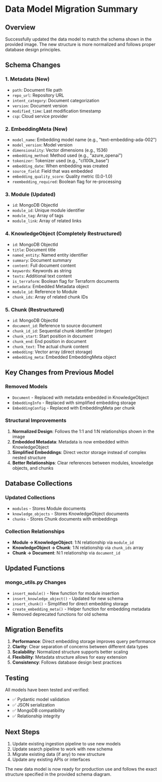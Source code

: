 # Data Model Migration Summary

## Overview
Successfully updated the data model to match the schema shown in the provided image. The new structure is more normalized and follows proper database design principles.

## Schema Changes

### 1. **Metadata** (New)
- `path`: Document file path
- `repo_url`: Repository URL
- `intent_category`: Document categorization
- `version`: Document version
- `modified_time`: Last modification timestamp
- `csp`: Cloud service provider

### 2. **EmbeddingMeta** (New)
- `model_name`: Embedding model name (e.g., "text-embedding-ada-002")
- `model_version`: Model version
- `dimensionality`: Vector dimensions (e.g., 1536)
- `embedding_method`: Method used (e.g., "azure_openai")
- `tokenizer`: Tokenizer used (e.g., "cl100k_base")
- `embedding_date`: When embedding was created
- `source_field`: Field that was embedded
- `embedding_quality_score`: Quality metric (0.0-1.0)
- `reembedding_required`: Boolean flag for re-processing

### 3. **Module** (Updated)
- `id`: MongoDB ObjectId
- `module_id`: Unique module identifier
- `module_tag`: Array of tags
- `module_link`: Array of related links

### 4. **KnowledgeObject** (Completely Restructured)
- `id`: MongoDB ObjectId
- `title`: Document title
- `named_entity`: Named entity identifier
- `summary`: Document summary
- `content`: Full document content
- `keywords`: Keywords as string
- `texts`: Additional text content
- `is_terraform`: Boolean flag for Terraform documents
- `metadata`: Embedded Metadata object
- `module_id`: Reference to Module
- `chunk_ids`: Array of related chunk IDs

### 5. **Chunk** (Restructured)
- `id`: MongoDB ObjectId
- `document_id`: Reference to source document
- `chunk_id_id`: Sequential chunk identifier (integer)
- `chunk_start`: Start position in document
- `chunk_end`: End position in document
- `chunk_text`: The actual chunk content
- `embedding`: Vector array (direct storage)
- `embedding_meta`: Embedded EmbeddingMeta object

## Key Changes from Previous Model

### Removed Models
- `Document` - Replaced with metadata embedded in KnowledgeObject
- `EmbeddingInfo` - Replaced with simplified embedding storage
- `EmbeddingConfig` - Replaced with EmbeddingMeta per chunk

### Structural Improvements
1. **Normalized Design**: Follows the 1:1 and 1:N relationships shown in the image
2. **Embedded Metadata**: Metadata is now embedded within KnowledgeObject
3. **Simplified Embeddings**: Direct vector storage instead of complex nested structure
4. **Better Relationships**: Clear references between modules, knowledge objects, and chunks

## Database Collections

### Updated Collections
- `modules` - Stores Module documents
- `knowledge_objects` - Stores KnowledgeObject documents
- `chunks` - Stores Chunk documents with embeddings

### Collection Relationships
- **Module → KnowledgeObject**: 1:N relationship via `module_id`
- **KnowledgeObject → Chunk**: 1:N relationship via `chunk_ids` array
- **Chunk → Document**: N:1 relationship via `document_id`

## Updated Functions

### mongo_utils.py Changes
- `insert_module()` - New function for module insertion
- `insert_knowledge_object()` - Updated for new schema
- `insert_chunk()` - Simplified for direct embedding storage
- `create_embedding_meta()` - Helper function for embedding metadata
- Removed deprecated functions for old schema

## Migration Benefits

1. **Performance**: Direct embedding storage improves query performance
2. **Clarity**: Clear separation of concerns between different data types
3. **Scalability**: Normalized structure supports better scaling
4. **Flexibility**: Metadata structure allows for easy extension
5. **Consistency**: Follows database design best practices

## Testing

All models have been tested and verified:
- ✅ Pydantic model validation
- ✅ JSON serialization
- ✅ MongoDB compatibility
- ✅ Relationship integrity

## Next Steps

1. Update existing ingestion pipeline to use new models
2. Update search pipeline to work with new schema
3. Migrate existing data (if any) to new structure
4. Update any existing APIs or interfaces

The new data model is now ready for production use and follows the exact structure specified in the provided schema diagram.
